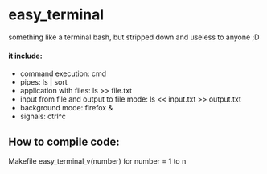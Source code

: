 # easy_terminal
something like a terminal bash, but stripped down and useless to anyone ;D
#### it include:
* command execution: cmd
* pipes:  ls | sort
* application with files: ls >> file.txt
* input from file and output to file mode: ls << input.txt >> output.txt
* background mode: firefox &
* signals: ctrl^c

## How to compile code:
 Makefile easy_terminal_v(number)
 for number = 1 to n
